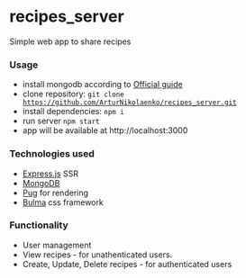 # recipes_server
Simple web app to share recipes

### Usage

- install mongodb according to [Official guide](https://docs.mongodb.com/guides/server/install/)
- clone repository: <code>git clone https://github.com/ArturNikolaenko/recipes_server.git</code>
- install dependencies: <code>npm i</code>
- run server <code>npm start</code>
- app will be available at http://localhost:3000

### Technologies used
  
- [Express.js](https://expressjs.com) SSR
- [MongoDB](https://www.mongodb.com)
- [Pug](https://pugjs.org/) for rendering
- [Bulma](https://bulma.io) css framework

### Functionality
  
- User management
- View recipes - for unathenticated users.
- Create, Update, Delete recipes - for authenticated users
